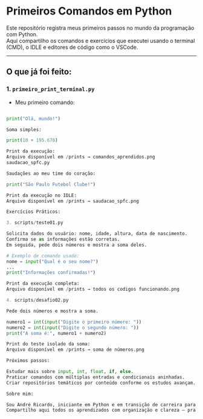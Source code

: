 # Primeiros Comandos em Python

Este repositório registra meus primeiros passos no mundo da programação com Python.  
Aqui compartilho os comandos e exercícios que executei usando o terminal (CMD), o IDLE e editores de código como o VSCode.

---

## O que já foi feito:

### 1. `primeiro_print_terminal.py`

- Meu primeiro comando:
```python

print("Olá, mundo!")

Soma simples:

print(10 + 195.678)

Print da execução:
Arquivo disponível em /prints → comandos_aprendidos.png
saudacao_spfc.py

Saudações ao meu time do coração:

print("São Paulo Futebol Clube!")

Print da execução no IDLE:
Arquivo disponível em /prints → saudacao_spfc.png

Exercícios Práticos:

3. scripts/teste01.py

Solicita dados do usuário: nome, idade, altura, data de nascimento.
Confirma se as informações estão corretas.
Em seguida, pede dois números e mostra a soma deles.

# Exemplo de comando usado:
nome = input("Qual é o seu nome?")
...
print("Informações confirmadas!")

Print da execução completa:
Arquivo disponível em /prints → todos os codigos funcionando.png

4. scripts/desafio02.py

Pede dois números e mostra a soma.

numero1 = int(input("Digite o primeiro número: "))
numero2 = int(input("Digite o segundo número: "))
print("A soma é:", numero1 + numero2)

Print do teste isolado da soma:
Arquivo disponível em /prints → soma de números.png

Próximos passos:

Estudar mais sobre input, int, float, if, else.
Praticar comandos com múltiplas entradas e condicionais aninhadas.
Criar repositórios temáticos por conteúdo conforme os estudos avançam.

Sobre mim:

Sou André Ricardo, iniciante em Python e em transição de carreira para a área de tecnologia.
Compartilho aqui todos os aprendizados com organização e clareza — pra registrar meu progresso e, quem sabe, ajudar outros iniciantes também. 💻✨
